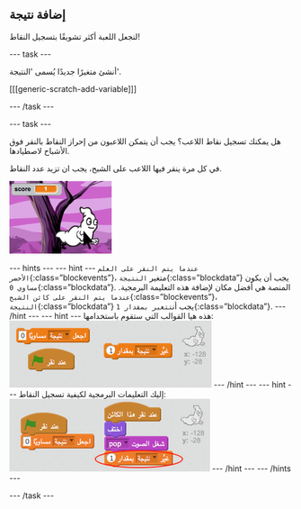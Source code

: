 ## إضافة نتيجة

لنجعل اللعبة أكثر تشويقًا بتسجيل النقاط!

\--- task \---

أنشئ متغيرًا جديدًا يُسمى 'النتيجة'.

[[[generic-scratch-add-variable]]]

\--- /task \---

\--- task \---

هل يمكنك تسجيل نقاط اللاعب؟ يجب أن يتمكن اللاعبون من إحراز النقاط بالنقر فوق الأشباح لاصطيادها.

في كل مرة ينقر فيها اللاعب على الشبح، يجب ان تزيد عدد النقاط.

![زيادة النقاط](images/ghost-score-test.png)

\--- hints \--- \--- hint \--- `عندما يتم النقر على العلم الأخضر`{:class=”blockevents”}، متغير `النتيجة`{:class=”blockdata”} يجب أن يكون `مساوي 0`{:class=”blockdata”}. المنصة هي أفضل مكان لإضافة هذه التعليمة البرمجية. `عندما يتم النقر على كائن الشبح`{:class=”blockevents”}، `النتيجة`{:class=”blockdata”} يجب أن`تتغير بمقدار 1`{:class=”blockdata”}. \--- /hint \--- \--- hint \--- هذه هيا القوالب التي ستقوم باستخدامها: ![screenshot](images/ghost-score-blocks.png) \--- /hint \--- \--- hint \--- إليك التعليمات البرمجية لكيفية تسجيل النقاط: ![screenshot](images/ghost-score-code.png) \--- /hint \--- \--- /hints \---

\--- /task \---